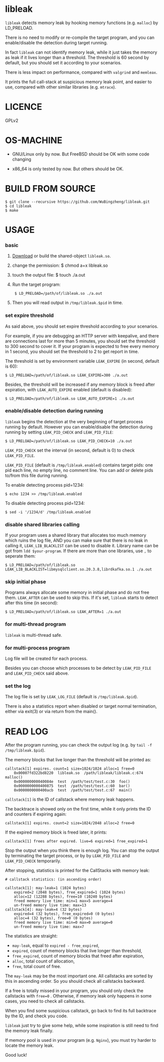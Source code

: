 # libleak

`libleak` detects memory leak by hooking memory functions (e.g. `malloc`)
by LD_PRELOAD.

There is no need to modify or re-compile the target program, and you can
enable/disable the detection during target running.

In fact `libleak` can not identify memory leak, while it just takes the
memory as leak if it lives longer than a threshold. The threshold is 60
second by default, but you should set it according to your scenarios.

There is less impact on performance, compared with `valgrind` and `memleax`.

It prints the full call-stack at suspicious memory leak point, and easier
to use, compared with other similar libraries (e.g. `mtrace`).

# LICENCE

GPLv2

# OS-MACHINE

- GNU/Linux only by now. But FreeBSD should be OK with some code changing

- x86_64 is only tested by now. But others should be OK.


# BUILD FROM SOURCE

    $ git clone --recursive https://github.com/WuBingzheng/libleak.git
    $ cd libleak
    $ make

# USAGE

### basic

1. [Download](https://github.com/WuBingzheng/libleak/releases) or build the shared-object `libleak.so`.

2. change the permission: $ chmod a+x libleak.so

3. touch the output file: $ touch ./a.out

4. Run the target program:

        $ LD_PRELOAD=/path/of/libleak.so ./a.out

5. Then you will read output in `/tmp/libleak.$pid` in time.

### set expire threshold

As said above, you should set expire threshold according to your scenarios.

For example, if you are debugging an HTTP server with keepalive, and there are
connections last for more than 5 minutes, you should set the threshold to 300
second to cover it.
If your program is expected to free every memory in 1 second, you should set
the threshold to 2 to get report in time.

The threshold is set by environment variable `LEAK_EXPIRE` (in second, default is 60):

    $ LD_PRELOAD=/path/of/libleak.so LEAK_EXPIRE=300 ./a.out

Besides, the threshold will be increased if any memory block is freed after
expiration, with `LEAK_AUTO_EXPIRE` enabled (default is disabled):

    $ LD_PRELOAD=/path/of/libleak.so LEAK_AUTO_EXPIRE=1 ./a.out

### enable/disable detection during running

`libleak` begins the detection at the very beginning of target process running
by default. However you can enable/disable the detection during running by
setting `LEAK_PID_CHECK` and `LEAK_PID_FILE`:

    $ LD_PRELOAD=/path/of/libleak.so LEAK_PID_CHECK=10 ./a.out

`LEAK_PID_CHECK` set the interval (in second, default is 0) to check `LEAK_PID_FILE`.

`LEAK_PID_FILE` (default is `/tmp/libleak.enabled`) contains target pids:
one pid each line, no empty line, no comment line.
You can add or delete pids to/from this file during running.

To enable detecting process pid=1234:

    $ echo 1234 >> /tmp/libleak.enabled

To disable detecting process pid=1234:

    $ sed -i '/1234/d' /tmp/libleak.enabled

### disable shared libraries calling

If your program uses a shared library that allocates too much memory
which ruins the log file, AND you can make sure that there is no leak in
calling it, `LEAK_LIB_BLACKLIST` can be used to disable it.
Library name can be got from `ldd $your-program`.
If there are more than one libraries, use `,` to seperate them:

    $ LD_PRELOAD=/path/of/libleak.so LEAK_LIB_BLACKLIST=libmysqlclient.so.20.3.8,librdkafka.so.1 ./a.out

### skip initial phase

Programs always allocate some memory in initial phase and do not free them.
`LEAK_AFTER` can be used to skip this. If it's set, `libleak`
starts to detect after this time (in second):

    $ LD_PRELOAD=/path/of/libleak.so LEAK_AFTER=1 ./a.out

### for multi-thread program

`libleak` is multi-thread safe.

### for multi-process program

Log file will be created for each process.

Besides you can choose which processes to be detect by `LEAK_PID_FILE`
and `LEAK_PID_CHECK` said above.

### set the log

The log file is set by `LEAK_LOG_FILE` (default is `/tmp/libleak.$pid`).

There is also a statistics report when disabled or target normal termination,
either via exit(3) or via return from the main().


# READ LOG

After the program running, you can check the output log (e.g. by `tail -f /tmp/libleak.$pid`).

The memory blocks that live longer than the threshold will be printed as:

    callstack[1] expires. count=1 size=1024/1024 alloc=1 free=0
        0x00007fd322bd8220  libleak.so  /path/libleak/libleak.c:674  malloc()
        0x000000000040084e  test  /path/test/test.c:30  foo()
        0x0000000000400875  test  /path/test/test.c:60  bar()
        0x0000000000400acb  test  /path/test/test.c:67  main()

`callstack[1]` is the ID of callstack where memory leak happens.

The backtrace is showed only on the first time, while it only prints
the ID and counters if expiring again:

    callstack[1] expires. count=2 size=1024/2048 alloc=2 free=0

If the expired memory block is freed later, it prints:

    callstack[1] frees after expired. live=6 expired=1 free_expired=1

Stop the output when you think there is enough log.
You can stop the output by terminating the target process,
or by by `LEAK_PID_FILE` and `LEAK_PID_CHECK` temporarily.

After stopping, statistics is printed for the CallStacks with memory leak:

    # callstack statistics: (in ascending order)

    callstack[1]: may-leak=1 (1024 bytes)
        expired=2 (2048 bytes), free_expired=1 (1024 bytes)
        alloc=12 (12288 bytes), free=10 (10240 bytes)
        freed memory live time: min=1 max=5 average=4
        un-freed memory live time: max=13
    callstack[4]: may-leak=4 (32 bytes)
        expired=4 (32 bytes), free_expired=0 (0 bytes)
        alloc=4 (32 bytes), free=0 (0 bytes)
        freed memory live time: min=0 max=0 average=0
        un-freed memory live time: max=7

The statistics are straight:

  - `may-leak`, equal to `expired - free_expired`,
  - `expired`, count of memory blocks that live longer than threshold,
  - `free_expired`, count of memory blocks that freed after expiration,
  - `alloc`, total count of allocation,
  - `free`, total count of free.

The `may-leak` may be the most important one. All callstacks are sorted by this in ascending order.
So you should check all callstacks backward.

If a free is totally missed in your program, you should only check the callstacks with `free=0` .
Otherwise, if memory leak only happens in some cases, you need to check all callstacks.

When you find some suspicious callstack, go back to find its full backtrace by the ID, and check you code.

`libleak` just try to give some help, while some inspiration is still need to find the memory leak finally.

If memory pool is used in your program (e.g. `Nginx`), you must try harder to locate the memory leak.

Good luck!
